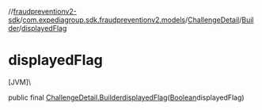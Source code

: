 //[fraudpreventionv2-sdk](../../../../index.md)/[com.expediagroup.sdk.fraudpreventionv2.models](../../index.md)/[ChallengeDetail](../index.md)/[Builder](index.md)/[displayedFlag](displayed-flag.md)

# displayedFlag

[JVM]\

public final [ChallengeDetail.Builder](index.md)[displayedFlag](displayed-flag.md)([Boolean](https://docs.oracle.com/javase/8/docs/api/java/lang/Boolean.html)displayedFlag)
